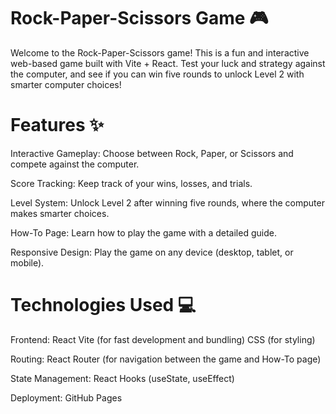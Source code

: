 # Rock-Paper-Scissors Game 🎮

Welcome to the Rock-Paper-Scissors game! This is a fun and interactive web-based game built with Vite + React. Test your luck and strategy against the computer, and see if you can win five rounds to unlock Level 2 with smarter computer choices!

# Features ✨
Interactive Gameplay: Choose between Rock, Paper, or Scissors and compete against the computer.

Score Tracking: Keep track of your wins, losses, and trials.

Level System: Unlock Level 2 after winning five rounds, where the computer makes smarter choices.

How-To Page: Learn how to play the game with a detailed guide.

Responsive Design: Play the game on any device (desktop, tablet, or mobile).

# Technologies Used 💻
Frontend:
React
Vite (for fast development and bundling)
CSS (for styling)

Routing:
React Router (for navigation between the game and How-To page)

State Management:
React Hooks (useState, useEffect)

Deployment:
GitHub Pages
